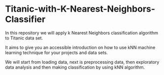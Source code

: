 # Titanic-with-K-Nearest-Neighbors-Classifier

In this repository we will apply k Nearest Neighbors classification algorithm to Titanic data set.

It aims to give you an accessible introduction on how to use kNN machine learning technique for your projects and data sets.

We will start from loading data, next is preprocessing data, then exploratory data analysis and then making classification by using kNN algorithm.
